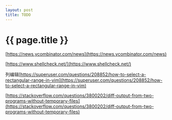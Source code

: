 ```yaml
---
layout: post
title: TODO
---
```

{{ page.title }}
=============

[https://news.ycombinator.com/news](https://news.ycombinator.com/news)

[https://www.shellcheck.net/](https://www.shellcheck.net/)

列编辑[https://superuser.com/questions/208852/how-to-select-a-rectangular-range-in-vim](https://superuser.com/questions/208852/how-to-select-a-rectangular-range-in-vim)

[https://stackoverflow.com/questions/3800202/diff-output-from-two-programs-without-temporary-files](https://stackoverflow.com/questions/3800202/diff-output-from-two-programs-without-temporary-files)

